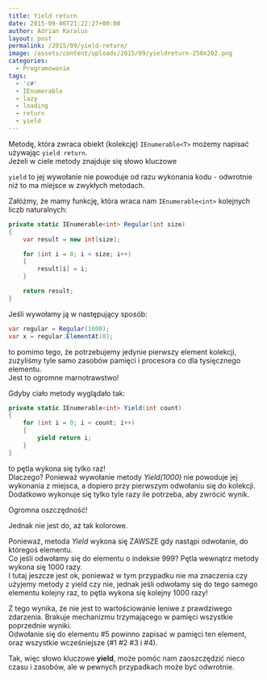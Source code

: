 ```yaml
---
title: Yield return
date: 2015-09-06T21:22:27+00:00
author: Adrian Karalus
layout: post
permalink: /2015/09/yield-return/
image: /assets/content/uploads/2015/09/yieldreturn-250x202.png
categories:
  - Programowanie
tags:
  - 'c#'
  - IEnumerable
  - lazy
  - loading
  - return
  - yield
---
```

Metodę, która zwraca obiekt (kolekcję) `IEnumerable<T>` możemy napisać używając `yield return`.  
Jeżeli w ciele metody znajduje się słowo kluczowe 

`yield` to jej wywołanie nie powoduje od razu wykonania kodu - odwrotnie niż to ma miejsce w zwykłych metodach.

Załóżmy, że mamy funkcję, która wraca nam `IEnumerable<int>` kolejnych liczb naturalnych:

```csharp
private static IEnumerable<int> Regular(int size)
{
    var result = new int[size];

    for (int i = 0; i < size; i++)
    {
        result[i] = i;
    }

    return result;
}
```

Jeśli wywołamy ją w następujący sposób:

```csharp
var regular = Regular(1000);
var x = regular.ElementAt(0);
```

to pomimo tego, że potrzebujemy jedynie pierwszy element kolekcji, zużyliśmy tyle samo zasobów pamięci i procesora co dla tysięcznego elementu.  
Jest to ogromne marnotrawstwo!

Gdyby ciało metody wyglądało tak:

```csharp
private static IEnumerable<int> Yield(int count)
{
    for (int i = 0; i < count; i++)
    {
        yield return i;
    }
}
```

to pętla wykona się tylko raz!  
Dlaczego? Ponieważ wywołanie metody _Yield(1000)_ nie powoduje jej wykonania z miejsca, a dopiero przy pierwszym odwołaniu się do kolekcji. Dodatkowo wykonuje się tylko tyle razy ile potrzeba, aby zwrócić wynik.

Ogromna oszczędność!

Jednak nie jest do, aż tak kolorowe.

Ponieważ, metoda *Yield* wykona się ZAWSZE gdy nastąpi odwołanie, do któregoś elementu.  
Co jeśli odwołamy się do elementu o indeksie 999? Pętla wewnątrz metody wykona się 1000 razy.  
I tutaj jeszcze jest ok, ponieważ w tym przypadku nie ma znaczenia czy użyjemy metody z yield czy nie, jednak jeśli odwołamy się do tego samego elementu kolejny raz, to pętla wykona się kolejny 1000 razy!

Z tego wynika, że nie jest to wartościowanie leniwe z prawdziwego zdarzenia. Brakuje mechanizmu trzymającego w pamięci wszystkie poprzednie wyniki.  
Odwołanie się do elementu #5 powinno zapisać w pamięci ten element, oraz wszystkie wcześniejsze (#1 #2 #3 i #4).

Tak, więc słowo kluczowe **yield**, może pomóc nam zaoszczędzić nieco czasu i zasobów, ale w pewnych przypadkach może być odwrotnie.